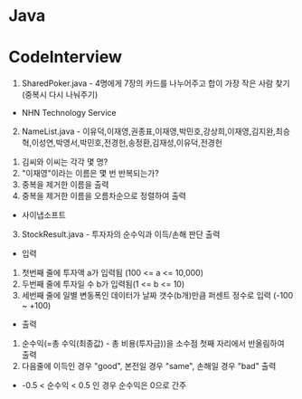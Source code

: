 # Java  
  
# CodeInterview  

1. SharedPoker.java - 4명에게 7장의 카드를 나누어주고 합이 가장 작은 사람 찾기(중복시 다시 나눠주기)   
 * NHN Technology Service  
   
2. NameList.java - 이유덕,이재영,권종표,이재영,박민호,강상희,이재영,김지완,최승혁,이성연,박영서,박민호,전경헌,송정환,김재성,이유덕,전경헌  
 1) 김씨와 이씨는 각각 몇 명?  
 2) "이재영"이라는 이름은 몇 번 반복되는가?  
 3) 중복을 제거한 이름을 출력  
 4) 중복을 제거한 이름을 오름차순으로 정렬하여 출력  
 * 사이냅소프트  
   
3. StockResult.java - 투자자의 순수익과 이득/손해 판단 출력  
 - 입력  
 1) 첫번째 줄에 투자액 a가 입력됨 (100 <= a <= 10,000)
 2) 두번째 줄에 투자일 수 b가 입력됨(1 <= b <= 10)  
 3) 세번째 줄에 일별 변동폭인 데이터가 날짜 갯수(b개)만큼 퍼센트 정수로 입력 (-100 ~ +100)  
 - 출력  
 1) 순수익(=총 수익(최종값) - 총 비용(투자금))을 소수점 첫째 자리에서 반올림하여 출력  
 2) 다음줄에 이득인 경우 "good", 본전일 경우 "same", 손해일 경우 "bad" 출력  
  * -0.5 < 순수익 < 0.5 인 경우 순수익은 0으로 간주  
  

